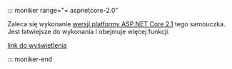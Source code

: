 ::: moniker range="= aspnetcore-2.0"

Zaleca się wykonanie [wersji platformy ASP.NET Core 2.1](xref:razor-pages-start?view=aspnetcore-2.1) tego samouczka. Jest łatwiejsze do wykonania i obejmuje więcej funkcji.

 [link do wyświetlenia](?view=aspnetcore-2.1)

::: moniker-end